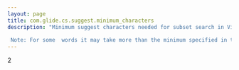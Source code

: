 ```yaml
---
layout: page
title: com.glide.cs.suggest.minimum_characters
description: "Minimum suggest characters needed for subset search in Virtual Agent.   Note: For some  words it may take more than the minimum specified in this property to autocomplete. This property just defines the POSSIBLE minimum, not the definite minimum for all words"
---
```

2